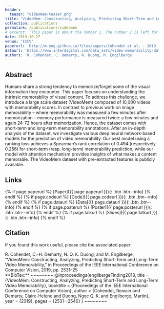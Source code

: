 ```yaml
---
header:
  teaser: "videomem-teaser.png"
title: "VideoMem: Constructing, Analyzing, Predicting Short-Term and Long-Term Video Memorability"
collection: publications
permalink: /publications/videomem
# excerpt: 'This paper is about the number 1. The number 2 is left for future work.'
date: 2019-10-27
venue: 'ICCV'
paperurl: 'http://m-eng.github.io/files/papers/Cohendet et al. - 2019 - VideoMem Constructing, Analyzing, Predicting Shor.pdf'
dataurl: 'https://www.interdigital.com/data_sets/video-memorability-dataset'
authors: 'R. Cohendet, C. Demarty, N. Duong, M. Engilberge'
---
```


## Abstract

Humans share a strong tendency to memorize/forget
some of the visual information they encounter. This paper focuses on understanding the intrinsic memorability of
visual content. To address this challenge, we introduce a
large scale dataset (VideoMem) composed of 10,000 videos
with memorability scores. In contrast to previous work on
image memorability – where memorability was measured a
few minutes after memorization – memory performance is
measured twice: a few minutes and again 24-72 hours after
memorization. Hence, the dataset comes with short-term
and long-term memorability annotations. After an in-depth
analysis of the dataset, we investigate various deep neural network-based models for the prediction of video memorability. Our best model using a ranking loss achieves a
Spearman’s rank correlation of 0.494 (respectively 0.256)
for short-term (resp. long-term) memorability prediction,
while our model with attention mechanism provides insights
of what makes a content memorable. The VideoMem dataset
with pre-extracted features is publicly available.

## Links

{% if page.paperurl %} [Paper]({{ page.paperurl }}){: .btn .btn--info} {% endif %} {% if page.codeurl %} [Code]({{ page.codeurl }}){: .btn .btn--info} {% endif %} {% if page.dataurl %} [Data]({{ page.dataurl }}){: .btn .btn--info} {% endif %} {% if page.posterurl %} [Poster]({{ page.posterurl }}){: .btn .btn--info} {% endif %} {% if page.talkurl %} [Slides]({{ page.talkurl }}){: .btn .btn--info} {% endif %}

## Citation

If you found this work useful, please cite the associated paper:

<div class="notice--info">
R. Cohendet, C.-H. Demarty, N. Q. K. Duong, and M. Engilberge, “VideoMem: Constructing, Analyzing, Predicting Short-Term and Long-Term Video Memorability,” in Proceedings of the IEEE International Conference on Computer Vision, 2019, pp. 2531–25
</div>

<div class="notice--info" markdown="1">
**BibTex:**
~~~~~~~~
@inproceedings{engilbergeFinding2018,
  title = {VideoMem: Constructing, Analyzing, Predicting Short-Term and Long-Term Video Memorability},
  booktitle = {Proceedings of the IEEE International Conference on Computer Vision},
  author = {Cohendet, Romain and Demarty, Claire-Helene and Duong, Ngoc Q. K. and Engilberge, Martin},
  year = {2019},
  pages = {2531--2540}
}
~~~~~~~~
</div>
